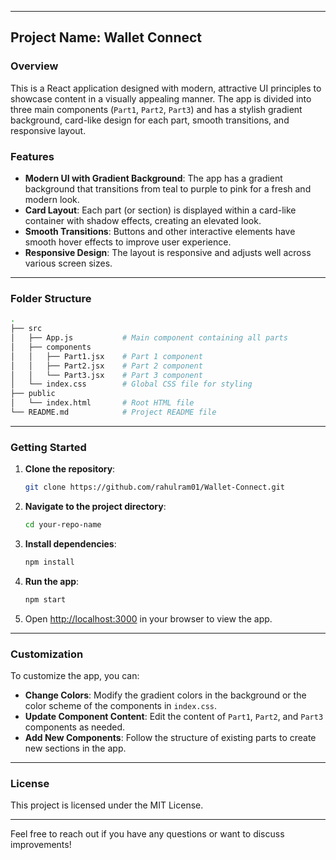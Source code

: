 

---

## Project Name: **Wallet Connect**

### Overview
This is a React application designed with modern, attractive UI principles to showcase content in a visually appealing manner. The app is divided into three main components (`Part1`, `Part2`, `Part3`) and has a stylish gradient background, card-like design for each part, smooth transitions, and responsive layout.

### Features
- **Modern UI with Gradient Background**: The app has a gradient background that transitions from teal to purple to pink for a fresh and modern look.
- **Card Layout**: Each part (or section) is displayed within a card-like container with shadow effects, creating an elevated look.
- **Smooth Transitions**: Buttons and other interactive elements have smooth hover effects to improve user experience.
- **Responsive Design**: The layout is responsive and adjusts well across various screen sizes.

---

### Folder Structure

```bash
.
├── src
│   ├── App.js           # Main component containing all parts
│   ├── components
│   │   ├── Part1.jsx    # Part 1 component
│   │   ├── Part2.jsx    # Part 2 component
│   │   └── Part3.jsx    # Part 3 component
│   └── index.css        # Global CSS file for styling
├── public
│   └── index.html       # Root HTML file
└── README.md            # Project README file
```

---

### Getting Started

1. **Clone the repository**:
   ```bash
   git clone https://github.com/rahulram01/Wallet-Connect.git
   ```

2. **Navigate to the project directory**:
   ```bash
   cd your-repo-name
   ```

3. **Install dependencies**:
   ```bash
   npm install
   ```

4. **Run the app**:
   ```bash
   npm start
   ```

5. Open [http://localhost:3000](http://localhost:3000) in your browser to view the app.

---




### Customization

To customize the app, you can:
- **Change Colors**: Modify the gradient colors in the background or the color scheme of the components in `index.css`.
- **Update Component Content**: Edit the content of `Part1`, `Part2`, and `Part3` components as needed.
- **Add New Components**: Follow the structure of existing parts to create new sections in the app.

---



### License
This project is licensed under the MIT License.

---

Feel free to reach out if you have any questions or want to discuss improvements!

